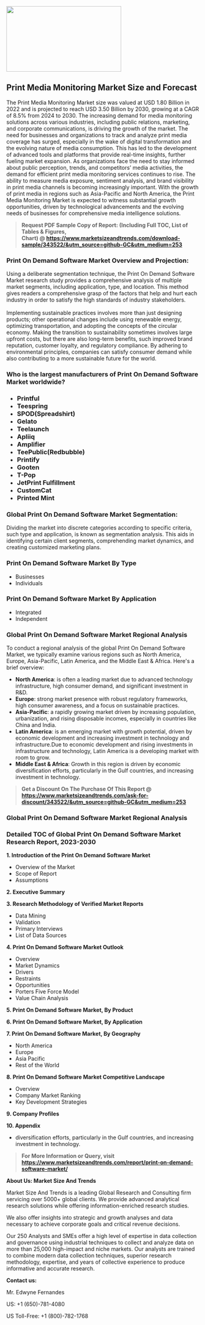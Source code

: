 <p><img class="alignnone size-medium wp-image-20088" src="https://ffe5etoiles.com/wp-content/uploads/2024/12/MST1-300x171.png" alt="" width="300" height="171" /></p><h2>Print Media Monitoring Market Size and Forecast</h2><p>The Print Media Monitoring Market size was valued at USD 1.80 Billion in 2022 and is projected to reach USD 3.50 Billion by 2030, growing at a CAGR of 8.5% from 2024 to 2030. The increasing demand for media monitoring solutions across various industries, including public relations, marketing, and corporate communications, is driving the growth of the market. The need for businesses and organizations to track and analyze print media coverage has surged, especially in the wake of digital transformation and the evolving nature of media consumption. This has led to the development of advanced tools and platforms that provide real-time insights, further fueling market expansion. As organizations face the need to stay informed about public perception, trends, and competitors’ media activities, the demand for efficient print media monitoring services continues to rise. The ability to measure media exposure, sentiment analysis, and brand visibility in print media channels is becoming increasingly important. With the growth of print media in regions such as Asia-Pacific and North America, the Print Media Monitoring Market is expected to witness substantial growth opportunities, driven by technological advancements and the evolving needs of businesses for comprehensive media intelligence solutions.</p></p><blockquote id="" class=""><strong>Request PDF Sample Copy of Report: (Including Full TOC, List of Tables &amp; Figures, Chart)&nbsp;@&nbsp;<strong><a href="https://www.marketsizeandtrends.com/download-sample/343522/&utm_source=github-GC&utm_medium=253" target="_blank">https://www.marketsizeandtrends.com/download-sample/343522/&utm_source=github-GC&utm_medium=253</a></strong></strong></blockquote><h3 id="" class="">Print On Demand Software Market&nbsp;Overview and Projection:</h3><p id="" class="">Using a deliberate segmentation technique, the Print On Demand Software Market research study provides a comprehensive analysis of multiple market segments, including application, type, and location. This method gives readers a comprehensive grasp of the factors that help and hurt each industry in order to satisfy the high standards of industry stakeholders. <br /> <br />Implementing sustainable practices involves more than just designing products; other operational changes include using renewable energy, optimizing transportation, and adopting the concepts of the circular economy. Making the transition to sustainability sometimes involves large upfront costs, but there are also long-term benefits, such improved brand reputation, customer loyalty, and regulatory compliance. By adhering to environmental principles, companies can satisfy consumer demand while also contributing to a more sustainable future for the world.</p><h3 id="" class="">Who is the largest manufacturers of&nbsp;Print On Demand Software Market worldwide?</h3><h3 class=""><p><ul><li>Printful </li><li> Teespring </li><li> SPOD(Spreadshirt) </li><li> Gelato </li><li> Teelaunch </li><li> Apliiq </li><li> Amplifier </li><li> TeePublic(Redbubble) </li><li> Printify </li><li> Gooten </li><li> T-Pop </li><li> JetPrint Fulfillment </li><li> CustomCat </li><li> Printed Mint</li></ul></p></h3><h3 id="" class="">Global&nbsp;Print On Demand Software Market Segmentation:</h3><p id="" class="">Dividing the market into discrete categories according to specific criteria, such type and application, is known as segmentation analysis. This aids in identifying certain client segments, comprehending market dynamics, and creating customized marketing plans.</p><h3 id="" class="">Print On Demand Software Market&nbsp;By Type</h3><p><p><ul><li>Businesses</li><li> Individuals</p></li></ul></p></p><h3 id="" class="">Print On Demand Software Market&nbsp;By Application</h3><p class=""><p><ul><li>Integrated</li><li> Independent</li></ul></p></p><h3 id="" class="">Global Print On Demand Software Market Regional Analysis</h3><p id="" class="">To conduct a regional analysis of the global Print On Demand Software Market, we typically examine various regions such as North America, Europe, Asia-Pacific, Latin America, and the Middle East &amp; Africa. Here's a brief overview:</p><ul><li><strong>North America</strong>: is often a leading market due to advanced technology infrastructure, high consumer demand, and significant investment in R&amp;D.</li><li><strong>Europe</strong>: strong market presence with robust regulatory frameworks, high consumer awareness, and a focus on sustainable practices.</li><li><strong>Asia-Pacific</strong>: a rapidly growing market driven by increasing population, urbanization, and rising disposable incomes, especially in countries like China and India.</li><li><strong>Latin America</strong>: is an emerging market with growth potential, driven by economic development and increasing investment in technology and infrastructure.Due to economic development and rising investments in infrastructure and technology, Latin America is a developing market with room to grow.</li><li><strong>Middle East &amp; Africa</strong>: Growth in this region is driven by economic diversification efforts, particularly in the Gulf countries, and increasing investment in technology.</li></ul><blockquote id="" class=""><strong>Get a Discount On The Purchase Of This Report @ <strong><a href="https://www.marketsizeandtrends.com/ask-for-discount/343522/&utm_source=github-GC&utm_medium=253" target="_blank">https://www.marketsizeandtrends.com/ask-for-discount/343522/&utm_source=github-GC&utm_medium=253</a></strong></strong></blockquote><h3 id="" class="">Global Print On Demand Software Market Regional Analysis</h3><h3 id="" class="">Detailed TOC of Global Print On Demand Software Market Research Report, 2023-2030</h3><p id="" class=""><strong>1. Introduction of the Print On Demand Software Market</strong></p><ul><li>Overview of the Market</li><li>Scope of Report</li><li>Assumptions</li></ul><p id="" class=""><strong>2. Executive Summary</strong></p><p id="" class=""><strong>3. Research Methodology of Verified Market Reports</strong></p><ul><li>Data Mining</li><li>Validation</li><li>Primary Interviews</li><li>List of Data Sources</li></ul><p id="" class=""><strong>4. Print On Demand Software Market Outlook</strong></p><ul><li>Overview</li><li>Market Dynamics</li><li>Drivers</li><li>Restraints</li><li>Opportunities</li><li>Porters Five Force Model</li><li>Value Chain Analysis</li></ul><p id="" class=""><strong>5. Print On Demand Software Market, By Product</strong></p><p id="" class=""><strong>6. Print On Demand Software Market, By Application</strong></p><p id="" class=""><strong>7. Print On Demand Software Market, By Geography</strong></p><ul><li>North America</li><li>Europe</li><li>Asia Pacific</li><li>Rest of the World</li></ul><p id="" class=""><strong>8. Print On Demand Software Market Competitive Landscape</strong></p><ul><li>Overview</li><li>Company Market Ranking</li><li>Key Development Strategies</li></ul><p id="" class=""><strong>9. Company Profiles</strong></p><p id="" class=""><strong>10. Appendix</strong></p><ul><li>diversification efforts, particularly in the Gulf countries, and increasing investment in technology.</li></ul><blockquote id="" class=""><strong>For More Information or Query, visit <strong><strong><a href="https://www.marketsizeandtrends.com/report/print-on-demand-software-market/" target="_blank">https://www.marketsizeandtrends.com/report/print-on-demand-software-market/</a></strong></strong></strong></blockquote><p id="" class=""><strong>About Us: Market Size And Trends</strong></p><p id="" class="">Market Size And Trends is a leading Global Research and Consulting firm servicing over 5000+ global clients. We provide advanced analytical research solutions while offering information-enriched research studies.</p><p id="" class="">We also offer insights into strategic and growth analyses and data necessary to achieve corporate goals and critical revenue decisions.</p><p id="" class="">Our 250 Analysts and SMEs offer a high level of expertise in data collection and governance using industrial techniques to collect and analyze data on more than 25,000 high-impact and niche markets. Our analysts are trained to combine modern data collection techniques, superior research methodology, expertise, and years of collective experience to produce informative and accurate research.</p><p id="" class=""><strong>Contact us:</strong></p><p id="" class="">Mr. Edwyne Fernandes</p><p id="" class="">US: +1 (650)-781-4080</p><p id="" class="">US Toll-Free: +1 (800)-782-1768</p>
